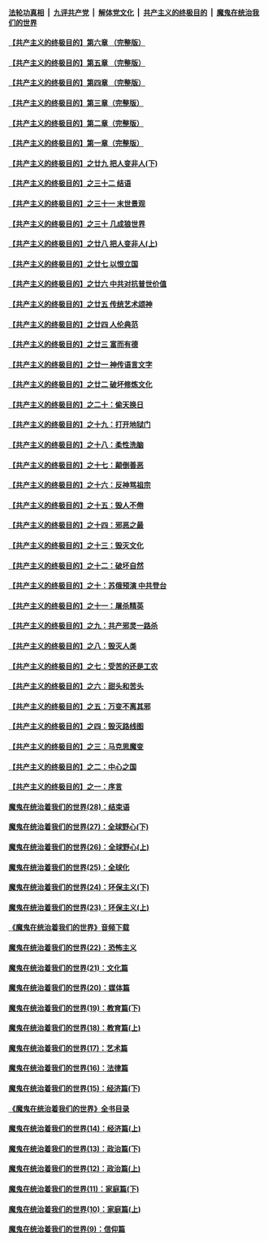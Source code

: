 ####  [法轮功真相](../../../../basic/blob/master/README.md?t=07071531) &nbsp;|&nbsp; [九评共产党](../../../../9ping.md/blob/master/README.md?t=07071531) &nbsp;|&nbsp; [解体党文化](../../../../jtdwh.md/blob/master/README.md?t=07071531)  &nbsp;|&nbsp; [共产主义的终极目的](../../../../gczydzjmd.md/blob/master/README.md?t=07071531) &nbsp;|&nbsp; [魔鬼在统治我们的世界](../../../../mgztzwmdsj.md/blob/master/README.md?t=07071531) 

#### [【共产主义的终极目的】第六章 （完整版）](../pages/nsc422/n11428913.md?t=07071531) 

#### [【共产主义的终极目的】第五章 （完整版）](../pages/nsc422/n11428912.md?t=07071531) 

#### [【共产主义的终极目的】第四章 （完整版）](../pages/nsc422/n11428907.md?t=07071531) 

#### [【共产主义的终极目的】第三章（完整版）](../pages/nsc422/n11428848.md?t=07071531) 

#### [【共产主义的终极目的】第二章（完整版）](../pages/nsc422/n11428831.md?t=07071531) 

#### [【共产主义的终极目的】第一章（完整版）](../pages/nsc422/n11417651.md?t=07071531) 

#### [【共产主义的终极目的】之廿九 把人变非人(下)](../pages/nsc422/n11344140.md?t=07071531) 

#### [【共产主义的终极目的】之三十二 结语](../pages/nsc422/n11360535.md?t=07071531) 

#### [【共产主义的终极目的】之三十一 末世景观](../pages/nsc422/n11351129.md?t=07071531) 

#### [【共产主义的终极目的】之三十 几成狼世界](../pages/nsc422/n11348280.md?t=07071531) 

#### [【共产主义的终极目的】之廿八 把人变非人(上)](../pages/nsc422/n11340492.md?t=07071531) 

#### [【共产主义的终极目的】之廿七 以恨立国](../pages/nsc422/n11336944.md?t=07071531) 

#### [【共产主义的终极目的】之廿六 中共对抗普世价值](../pages/nsc422/n11324785.md?t=07071531) 

#### [【共产主义的终极目的】之廿五 传统艺术颂神](../pages/nsc422/n11296396.md?t=07071531) 

#### [【共产主义的终极目的】之廿四 人伦典范](../pages/nsc422/n11296397.md?t=07071531) 

#### [【共产主义的终极目的】之廿三 富而有德](../pages/nsc422/n11283598.md?t=07071531) 

#### [【共产主义的终极目的】之廿一 神传语言文字](../pages/nsc422/n11263265.md?t=07071531) 

#### [【共产主义的终极目的】之廿二 破坏修炼文化](../pages/nsc422/n11245728.md?t=07071531) 

#### [【共产主义的终极目的】之二十：偷天换日](../pages/nsc422/n11238846.md?t=07071531) 

#### [【共产主义的终极目的】之十九：打开地狱门](../pages/nsc422/n11206376.md?t=07071531) 

#### [【共产主义的终极目的】之十八：柔性洗脑](../pages/nsc422/n11199994.md?t=07071531) 

#### [【共产主义的终极目的】之十七：颠倒善恶](../pages/nsc422/n11179782.md?t=07071531) 

#### [【共产主义的终极目的】之十六：反神骂祖宗](../pages/nsc422/n11166798.md?t=07071531) 

#### [【共产主义的终极目的】之十五：毁人不倦](../pages/nsc422/n11166792.md?t=07071531) 

#### [【共产主义的终极目的】之十四：邪恶之最](../pages/nsc422/n11150249.md?t=07071531) 

#### [【共产主义的终极目的】之十三：毁灭文化](../pages/nsc422/n11135227.md?t=07071531) 

#### [【共产主义的终极目的】之十二：破坏自然](../pages/nsc422/n11135214.md?t=07071531) 

#### [【共产主义的终极目的】之十：苏俄预演 中共登台](../pages/nsc422/n11118424.md?t=07071531) 

#### [【共产主义的终极目的】之十一：屠杀精英](../pages/nsc422/n11118442.md?t=07071531) 

#### [【共产主义的终极目的】之九：共产邪灵一路杀](../pages/nsc422/n11114139.md?t=07071531) 

#### [【共产主义的终极目的】之八：毁灭人类](../pages/nsc422/n11108503.md?t=07071531) 

#### [【共产主义的终极目的】之七：受苦的还是工农](../pages/nsc422/n11101809.md?t=07071531) 

#### [【共产主义的终极目的】之六：甜头和苦头](../pages/nsc422/n11096971.md?t=07071531) 

#### [【共产主义的终极目的】之五：万变不离其邪](../pages/nsc422/n11091285.md?t=07071531) 

#### [【共产主义的终极目的】之四：毁灭路线图](../pages/nsc422/n11086284.md?t=07071531) 

#### [【共产主义的终极目的】之三：马克思魔变](../pages/nsc422/n11061941.md?t=07071531) 

#### [【共产主义的终极目的】之二：中心之国](../pages/nsc422/n11047728.md?t=07071531) 

#### [【共产主义的终极目的】之一：序言](../pages/nsc422/n11086077.md?t=07071531) 

#### [魔鬼在统治着我们的世界(28)：结束语](../pages/nsc422/n10936246.md?t=07071531) 

#### [魔鬼在统治着我们的世界(27)：全球野心(下)](../pages/nsc422/n10928319.md?t=07071531) 

#### [魔鬼在统治着我们的世界(26)：全球野心(上)](../pages/nsc422/n10900318.md?t=07071531) 

#### [魔鬼在统治着我们的世界(25)：全球化](../pages/nsc422/n10788205.md?t=07071531) 

#### [魔鬼在统治着我们的世界(24)：环保主义(下)](../pages/nsc422/n10695307.md?t=07071531) 

#### [魔鬼在统治着我们的世界(23)：环保主义(上)](../pages/nsc422/n10688613.md?t=07071531) 

#### [《魔鬼在统治着我们的世界》音频下载](../pages/nsc422/n10635553.md?t=07071531) 

#### [魔鬼在统治着我们的世界(22)：恐怖主义](../pages/nsc422/n10614727.md?t=07071531) 

#### [魔鬼在统治着我们的世界(21)：文化篇](../pages/nsc422/n10597706.md?t=07071531) 

#### [魔鬼在统治着我们的世界(20)：媒体篇](../pages/nsc422/n10586579.md?t=07071531) 

#### [魔鬼在统治着我们的世界(19)：教育篇(下)](../pages/nsc422/n10564808.md?t=07071531) 

#### [魔鬼在统治着我们的世界(18)：教育篇(上)](../pages/nsc422/n10526970.md?t=07071531) 

#### [魔鬼在统治着我们的世界(17)：艺术篇](../pages/nsc422/n10499093.md?t=07071531) 

#### [魔鬼在统治着我们的世界(16)：法律篇](../pages/nsc422/n10485969.md?t=07071531) 

#### [魔鬼在统治着我们的世界(15)：经济篇(下)](../pages/nsc422/n10469975.md?t=07071531) 

#### [《魔鬼在统治着我们的世界》全书目录](../pages/nsc422/n10464261.md?t=07071531) 

#### [魔鬼在统治着我们的世界(14)：经济篇(上)](../pages/nsc422/n10457370.md?t=07071531) 

#### [魔鬼在统治着我们的世界(13)：政治篇(下)](../pages/nsc422/n10448270.md?t=07071531) 

#### [魔鬼在统治着我们的世界(12)：政治篇(上)](../pages/nsc422/n10444576.md?t=07071531) 

#### [魔鬼在统治着我们的世界(11)：家庭篇(下)](../pages/nsc422/n10440961.md?t=07071531) 

#### [魔鬼在统治着我们的世界(10)：家庭篇(上)](../pages/nsc422/n10435448.md?t=07071531) 

#### [魔鬼在统治着我们的世界(9)：信仰篇](../pages/nsc422/n10432159.md?t=07071531) 

